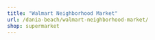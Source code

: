 ```yaml
---
title: "Walmart Neighborhood Market"
url: /dania-beach/walmart-neighborhood-market/
shop: supermarket
---
```

